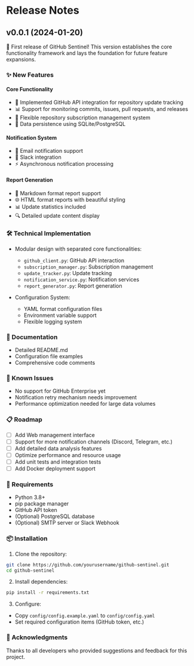 # Release Notes

## v0.0.1 (2024-01-20)

🎉 First release of GitHub Sentinel! This version establishes the core functionality framework and lays the foundation for future feature expansions.

### ✨ New Features

#### Core Functionality
- 🔄 Implemented GitHub API integration for repository update tracking
- 📊 Support for monitoring commits, issues, pull requests, and releases
- 🎯 Flexible repository subscription management system
- 💾 Data persistence using SQLite/PostgreSQL

#### Notification System
- 📧 Email notification support
- 💬 Slack integration
- ⚡ Asynchronous notification processing

#### Report Generation
- 📝 Markdown format report support
- 🌐 HTML format reports with beautiful styling
- 📊 Update statistics included
- 🔍 Detailed update content display

### 🛠 Technical Implementation

- Modular design with separated core functionalities:
  - `github_client.py`: GitHub API interaction
  - `subscription_manager.py`: Subscription management
  - `update_tracker.py`: Update tracking
  - `notification_service.py`: Notification services
  - `report_generator.py`: Report generation

- Configuration System:
  - YAML format configuration files
  - Environment variable support
  - Flexible logging system

### 📝 Documentation

- Detailed README.md
- Configuration file examples
- Comprehensive code comments

### 🐛 Known Issues

- No support for GitHub Enterprise yet
- Notification retry mechanism needs improvement
- Performance optimization needed for large data volumes

### 📋 Roadmap

- [ ] Add Web management interface
- [ ] Support for more notification channels (Discord, Telegram, etc.)
- [ ] Add detailed data analysis features
- [ ] Optimize performance and resource usage
- [ ] Add unit tests and integration tests
- [ ] Add Docker deployment support

### 🔧 Requirements

- Python 3.8+
- pip package manager
- GitHub API token
- (Optional) PostgreSQL database
- (Optional) SMTP server or Slack Webhook

### 📦 Installation

1. Clone the repository:
```bash
git clone https://github.com/yourusername/github-sentinel.git
cd github-sentinel
```

2. Install dependencies:
```bash
pip install -r requirements.txt
```

3. Configure:
- Copy `config/config.example.yaml` to `config/config.yaml`
- Set required configuration items (GitHub token, etc.)

### 🙏 Acknowledgments

Thanks to all developers who provided suggestions and feedback for this project. 